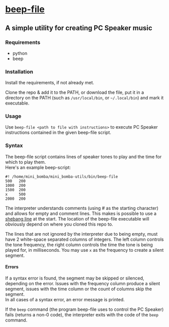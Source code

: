 # [beep-file](/bin/beep-file)
##  A simple utility for creating PC Speaker music

### Requirements

* python
* beep

### Installation

Install the requirements, if not already met.

Clone the repo & add it to the PATH, or download the file, put it in a directory on the PATH (such as `/usr/local/bin`, or `~/.local/bin`) and mark it executable.

### Usage

Use `beep-file <path to file with instructions>` to execute PC Speaker instructions contained in the given beep-file script.

### Syntax

The beep-file script contains lines of speaker tones to play and the time for which to play them.<br>
Here's an example beep-script:
```
#! /home/mini_bomba/mini_bomba-utils/bin/beep-file
500   200
1000  200
1500  200
x     500
2000  200
```
The interpreter understands comments (using # as the starting character) and allows for empty and comment lines.
This makes is possible to use a [shebang line](https://en.wikipedia.org/wiki/Shebang_%28Unix%29) at the start.
The location of the beep-file executable will obviously depend on where you cloned this repo to.

The lines that are not ignored by the interpreter due to being empty, must have 2 white-space separated columns of integers.
The left column controls the tone frequency, the right column controls the time the tone is being played for, in milliseconds.
You may use `x` as the frequency to create a silent segment.

#### Errors

If a syntax error is found, the segment may be skipped or silenced, depending on the error.
Issues with the frequency column produce a silent segment, issues with the time column or the count of columns skip the segment.<br>
In all cases of a syntax error, an error message is printed.

If the `beep` command (the program beep-file uses to control the PC Speaker) fails (returns a non-0 code), the interpreter 
exits with the code of the `beep` command.